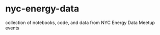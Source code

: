 nyc-energy-data
===============

collection of notebooks, code, and data from NYC Energy Data Meetup events
